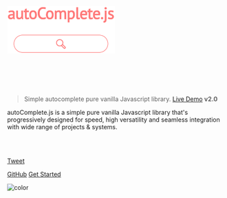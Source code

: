 <a href="https://tarekraafat.github.io/autoComplete.js/demo/">
	<img src="./img/autoComplete.js.svg" alt= "autoComplete.js Logo" style="padding-bottom: 80px; width: 250px;">
</a>

> Simple autocomplete pure vanilla Javascript library. <a href="https://tarekraafat.github.io/autoComplete.js/demo/" target="\_blank">Live Demo</a> **v2.0**

autoComplete.js is a simple pure vanilla Javascript library that's progressively designed for speed, high versatility and seamless integration with wide range of projects & systems.

<br>

<div class="fb-like" data-href="https://tarekraafat.github.io/autoComplete.js/" data-layout="button_count" data-action="recommend" data-size="large" data-show-faces="true" data-share="true"></div>

<br>

<a href="https://twitter.com/share?ref_src=twsrc%5Etfw" class="twitter-share-button" data-size="large" data-text="Check out autoComplete.js library!" data-url="https://tarekraafat.github.io/autoComplete.js/" data-hashtags="web #webdev #frontend #dev #html #css #javascript #autoComplete #autoCompletejs #frontenddev #code #coding #development #webdevelopment #webdeveloper #webdesign #opensource #VanillaJS #js #github #programming #tech" data-show-count="false">Tweet</a>

[GitHub](https://github.com/TarekRaafat/autoComplete.js)
[Get Started](#introduction)

![color](#fff)
